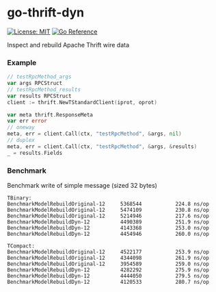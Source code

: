 
# go-thrift-dyn

[![License: MIT](https://img.shields.io/badge/License-MIT-yellow.svg)](LICENSE)
[![Go Reference](https://pkg.go.dev/badge/github.com/ii64/go-thrift-dyn.svg)](https://pkg.go.dev/github.com/ii64/go-thrift-dyn)

Inspect and rebuild Apache Thrift wire data



### Example

```go
// testRpcMethod_args
var args RPCStruct
// testRpcMethod_results
var results RPCStruct
client := thrift.NewTStandardClient(iprot, oprot)

var meta thrift.ResponseMeta
var err error
// oneway
meta, err = client.Call(ctx, "testRpcMethod", &args, nil)
// duplex
meta, err = client.Call(ctx, "testRpcMethod", &args, &results)
_ = results.Fields
```

### Benchmark

Benchmark write of simple message (sized 32 bytes) 

```
TBinary:
BenchmarkModelRebuildOriginal-12     5368544	       224.8 ns/op
BenchmarkModelRebuildOriginal-12     5474109	       230.8 ns/op
BenchmarkModelRebuildOriginal-12     5214946	       217.6 ns/op
BenchmarkModelRebuildDyn-12    	     4490389	       251.9 ns/op
BenchmarkModelRebuildDyn-12    	     4143368	       253.0 ns/op
BenchmarkModelRebuildDyn-12    	     4454946	       260.0 ns/op

TCompact:
BenchmarkModelRebuildOriginal-12     4522177	       253.9 ns/op
BenchmarkModelRebuildOriginal-12     4344098	       261.9 ns/op
BenchmarkModelRebuildOriginal-12     3954589	       259.0 ns/op
BenchmarkModelRebuildDyn-12    	     4282292	       275.9 ns/op
BenchmarkModelRebuildDyn-12    	     4444050	       279.5 ns/op
BenchmarkModelRebuildDyn-12    	     4120533	       280.7 ns/op
```